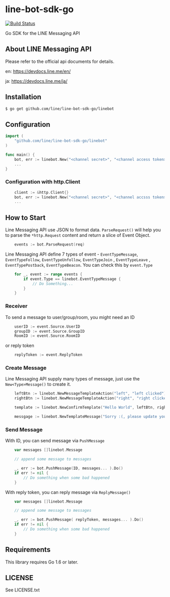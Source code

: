 # line-bot-sdk-go

[![Build Status](https://travis-ci.org/line/line-bot-sdk-go.svg?branch=master)](https://travis-ci.org/line/line-bot-sdk-go)

Go SDK for the LINE Messaging API


## About LINE Messaging API

Please refer to the official api documents for details.

en:  https://devdocs.line.me/en/

ja:  https://devdocs.line.me/ja/


## Installation ##

```sh
$ go get github.com/line/line-bot-sdk-go/linebot
```

## Configuration ##

```go
import (
	"github.com/line/line-bot-sdk-go/linebot"
)

func main() {
	bot, err := linebot.New("<channel secret>", "<channel access token>")
	...
}

```

### Configuration with http.Client ###

```go
	client := &http.Client{}
	bot, err := linebot.New("<channel secret>", "<channel accsss token>", linebot.WithHTTPClient(client))
	...
```

## How to Start ##

Line Messaging API use JSON to format data.
```ParseRequest()``` will help you to parse the ```*http.Request``` content and return a slice of Event Object.

```go
    events := bot.ParseRequest(req)
```

Line Messaging API define 7 types of event - ```EventTypeMessage```, ```EventTypeFollow```, ```EventTypeUnfollow```, ```EventTypeJoin``` , ```EventTypeLeave``` , ```EventTypePostback```, ```EventTypeBeacon```. You can check this by  ```event.Type```

```go
    for _, event := range events {
        if event.Type == linebot.EventTypeMessage {
            // Do Something...
        }
    }
```

### Receiver ###

To send a message to user/group/room, you might need an ID

```go
    userID := event.Source.UserID
    groupID := event.Source.GroupID
    RoomID := event.Source.RoomID
```

or reply token

```go
    replyToken := event.ReplyToken
```

### Create Message ###

Line Messaging API supply many types of message, just use the ```New<Type>Message()``` to create it.

```go
    leftBtn := linebot.NewMessageTemplateAction("left", "left clicked")
    rightBtn := linebot.NewMessageTemplateAction("right", "right clicked")

    template := linebot.NewConfirmTemplate("Hello World", leftBtn, rightBtn)

    messgage := linebot.NewTemplateMessage("Sorry :(, please update your app.", template)
```
### Send Message ###

With ID, you can send message via ```PushMessage```

```go
    var messages []linebot.Message

    // append some message to messages

    _, err := bot.PushMessage(ID, messages... ).Do()
    if err != nil {
        // Do something when some bad happened
    }
```

With reply token, you can reply message via ```ReplyMessage()```

```go
    var messages []linebot.Message

    // append some message to messages

    _, err := bot.PushMessage( replyToken, messages... ).Do()
    if err != nil {
        // Do something when some bad happened
    }
```

## Requirements

This library requires Go 1.6 or later.

## LICENSE

See LICENSE.txt
